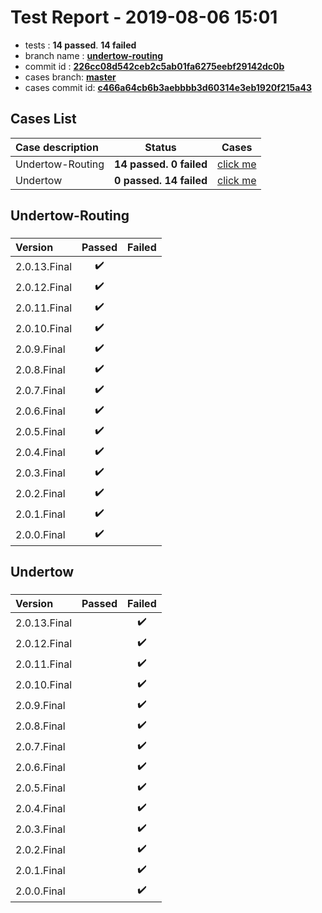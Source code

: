 # Test Report - 2019-08-06 15:01

- tests  : **14 passed**. **14 failed**
- branch name : **[undertow-routing](https://github.com/apache/incubator-skywalking/tree/undertow-routing)**
- commit id : **[226cc08d542ceb2c5ab01fa6275eebf29142dc0b](https://github.com/apache/incubator-skywalking/commit/226cc08d542ceb2c5ab01fa6275eebf29142dc0b)**
- cases branch: **[master](https://github.com/SkywalkingTest/skywalking-autotest-scenarios/tree/master)**
- cases commit id: **[c466a64cb6b3aebbbb3d60314e3eb1920f215a43](https://github.com/SkywalkingTest/skywalking-autotest-scenarios/commit/c466a64cb6b3aebbbb3d60314e3eb1920f215a43)**

## Cases List

| Case description | Status | Cases|
|:-----|:-----:|:-----:|
|Undertow-Routing| **14 passed. 0 failed**| [click me](#undertow-routing) |
|Undertow| **0 passed. 14 failed**| [click me](#undertow) |

## Undertow-Routing

### 
|  Version     | Passed | Failed|
|:------------- |:-------:|:-----:|
| 2.0.13.Final  | :heavy_check_mark:||
| 2.0.12.Final  | :heavy_check_mark:||
| 2.0.11.Final  | :heavy_check_mark:||
| 2.0.10.Final  | :heavy_check_mark:||
| 2.0.9.Final  | :heavy_check_mark:||
| 2.0.8.Final  | :heavy_check_mark:||
| 2.0.7.Final  | :heavy_check_mark:||
| 2.0.6.Final  | :heavy_check_mark:||
| 2.0.5.Final  | :heavy_check_mark:||
| 2.0.4.Final  | :heavy_check_mark:||
| 2.0.3.Final  | :heavy_check_mark:||
| 2.0.2.Final  | :heavy_check_mark:||
| 2.0.1.Final  | :heavy_check_mark:||
| 2.0.0.Final  | :heavy_check_mark:||

## Undertow

### 
|  Version     | Passed | Failed|
|:------------- |:-------:|:-----:|
| 2.0.13.Final  | |:heavy_check_mark:|
| 2.0.12.Final  | |:heavy_check_mark:|
| 2.0.11.Final  | |:heavy_check_mark:|
| 2.0.10.Final  | |:heavy_check_mark:|
| 2.0.9.Final  | |:heavy_check_mark:|
| 2.0.8.Final  | |:heavy_check_mark:|
| 2.0.7.Final  | |:heavy_check_mark:|
| 2.0.6.Final  | |:heavy_check_mark:|
| 2.0.5.Final  | |:heavy_check_mark:|
| 2.0.4.Final  | |:heavy_check_mark:|
| 2.0.3.Final  | |:heavy_check_mark:|
| 2.0.2.Final  | |:heavy_check_mark:|
| 2.0.1.Final  | |:heavy_check_mark:|
| 2.0.0.Final  | |:heavy_check_mark:|


